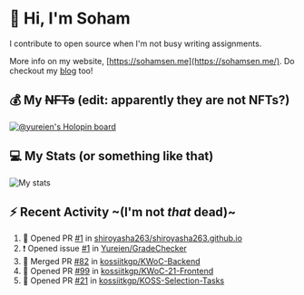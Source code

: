 # 👋 Hi, I'm Soham

I contribute to open source when I'm not busy writing assignments.

More info on my website, [https://sohamsen.me](https://sohamsen.me/). Do checkout my [blog](https://blog.sohamsen.me/) too!

## 💰 My ~~NFTs~~ (edit: apparently they are not NFTs?)

[![@yureien's Holopin board](https://holopin.io/api/user/board?user=yureien)](https://holopin.io/@yureien)

## 💻 My Stats (or something like that)

![My stats](https://github-readme-stats.vercel.app/api?username=Yureien&count_private=true&show_icons=true&theme=dracula)

## ⚡️ Recent Activity ~(I'm not _that_ dead)~

<!--START_SECTION:activity-->
1. 💪 Opened PR [#1](https://github.com/shiroyasha263/shiroyasha263.github.io/pull/1) in [shiroyasha263/shiroyasha263.github.io](https://github.com/shiroyasha263/shiroyasha263.github.io)
2. ❗️ Opened issue [#1](https://github.com/Yureien/GradeChecker/issues/1) in [Yureien/GradeChecker](https://github.com/Yureien/GradeChecker)
3. 🎉 Merged PR [#82](https://github.com/kossiitkgp/KWoC-Backend/pull/82) in [kossiitkgp/KWoC-Backend](https://github.com/kossiitkgp/KWoC-Backend)
4. 💪 Opened PR [#99](https://github.com/kossiitkgp/KWoC-21-Frontend/pull/99) in [kossiitkgp/KWoC-21-Frontend](https://github.com/kossiitkgp/KWoC-21-Frontend)
5. 💪 Opened PR [#21](https://github.com/kossiitkgp/KOSS-Selection-Tasks/pull/21) in [kossiitkgp/KOSS-Selection-Tasks](https://github.com/kossiitkgp/KOSS-Selection-Tasks)
<!--END_SECTION:activity-->
